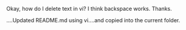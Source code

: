 
Okay, how do I delete text in vi?
I think backspace works. Thanks.

....Updated README.md using vi....and copied into the current folder.
